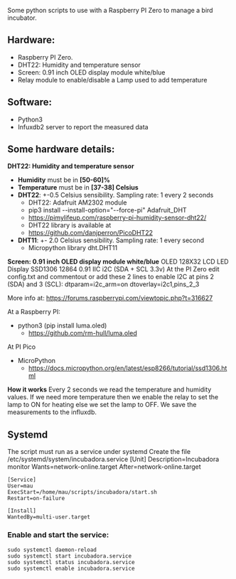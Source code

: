 Some python scripts to use with a Raspberry PI Zero to manage a bird incubator.
## Hardware:
- Raspberry PI Zero.
- DHT22: Humidity and temperature sensor
- Screen: 0.91 inch OLED display module white/blue
- Relay module to enable/disable a Lamp used to add temperature

## Software:
- Python3
- Infuxdb2 server to report the measured data

## Some hardware details:
**DHT22: Humidity and temperature sensor**
- **Humidity** must be in **[50-60]%**
- **Temperature** must be in **[37-38] Celsius**
- **DHT22**: +-0.5 Celsius sensibility. Sampling rate: 1 every 2 seconds
	- DHT22: Adafruit AM2302 module 
	- pip3 install --install-option="--force-pi" Adafruit_DHT
	- https://pimylifeup.com/raspberry-pi-humidity-sensor-dht22/
	- DHT22 library is available at
	- https://github.com/danjperron/PicoDHT22
- **DHT11**: +- 2.0 Celsius sensibility. Sampling rate: 1 every second
	- Micropython library dht.DHT11

**Screen: 0.91 inch OLED display module white/blue**
OLED 128X32 LCD LED Display SSD1306 12864 0.91 IIC i2C (SDA + SCL 3.3v)
At the PI Zero edit config.txt and commentout or add these 2 lines to enable I2C at pins 2 (SDA) and 3 (SCL):
	dtparam=i2c_arm=on
	dtoverlay=i2c1,pins_2_3

More info at:
https://forums.raspberrypi.com/viewtopic.php?t=316627

At a Raspberry PI:
- python3 (pip install luma.oled)
	- https://github.com/rm-hull/luma.oled

At PI Pico
- MicroPython
	- https://docs.micropython.org/en/latest/esp8266/tutorial/ssd1306.html

**How it works**
Every 2 seconds we read the temperature and humidity values.
If we need more temperature
then 
	we enable the relay to set the lamp to ON for heating
else 
	we set the lamp to OFF.
We save the measurements to the influxdb.

## Systemd
The script must run as a service under systemd
Create the file /etc/systemd/system/incubadora.service
	[Unit]
	Description=Incubadora monitor
	Wants=network-online.target
	After=network-online.target
	
	[Service]
	User=mau
	ExecStart=/home/mau/scripts/incubadora/start.sh
	Restart=on-failure

	[Install]
	WantedBy=multi-user.target

### Enable and start the service:
	sudo systemctl daemon-reload
	sudo systemctl start incubadora.service
	sudo systemctl status incubadora.service
	sudo systemctl enable incubadora.service
